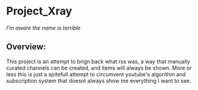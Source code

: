 # Project_Xray
*I'm aware the name is terrible*

## Overview:
This project is an attempt to brign back what rss was, a way that manually curated channels can be created, and items will always be shown.
More or less this is just a spitefull attempt to circumvent youtube's algorithm and subscription system that doesnt always show me everything I want to see.